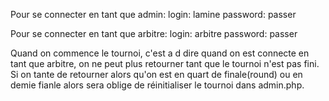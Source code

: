 Pour se connecter en tant que admin:
login: lamine
password: passer

Pour se connecter en tant que arbitre:
login: arbitre
password: passer

Quand on commence le tournoi, c'est a d dire quand on est connecte en tant que arbitre, on ne peut plus retourner tant que le tournoi n'est pas fini.
Si on tante de retourner alors qu'on est en quart de finale(round) ou en demie fianle alors sera oblige de réinitialiser le tournoi dans admin.php.

